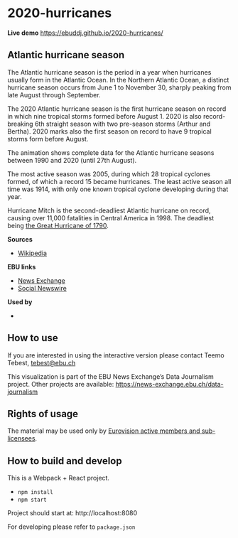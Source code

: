 # 2020-hurricanes

**Live demo** https://ebuddj.github.io/2020-hurricanes/

## Atlantic hurricane season

The Atlantic hurricane season is the period in a year when hurricanes usually form in the Atlantic Ocean. In the Northern Atlantic Ocean, a distinct hurricane season occurs from June 1 to November 30, sharply peaking from late August through September. 

The 2020 Atlantic hurricane season is the first hurricane season on record in which nine tropical storms formed before August 1. 2020 is also record-breaking 6th straight season with two pre-season storms (Arthur and Bertha). 2020 marks also the first season on record to have 9 tropical storms form before August.

The animation shows complete data for the Atlantic hurricane seasons between 1990 and 2020 (until 27th August).  

The most active season was 2005, during which 28 tropical cyclones formed, of which a record 15 became hurricanes. The least active season all time was 1914, with only one known tropical cyclone developing during that year.

Hurricane Mitch is the second-deadliest Atlantic hurricane on record, causing over 11,000 fatalities in Central America in 1998. The deadliest being [the Great Hurricane of 1790](https://en.wikipedia.org/wiki/Great_Hurricane_of_1780).

**Sources**
* [Wikipedia](https://en.wikipedia.org/wiki/Atlantic_hurricane_season)

**EBU links**
* [News Exchange](https://news-exchange.ebu.ch/item_detail/3d20c2012454f889065b356c048e2d92/2020_21035776)
* [Social Newswire](https://www.evnsocialnewswire.ch/data/weather-animation-shows-recorded-tropical-storms-and-hurricanes-in-the-northern-atlantic-between-1990-and-2019/)

**Used by**
* []()

## How to use

If you are interested in using the interactive version please contact Teemo Tebest, tebest@ebu.ch

This visualization is part of the EBU News Exchange’s Data Journalism project. Other projects are available: https://news-exchange.ebu.ch/data-journalism

## Rights of usage

The material may be used only by [Eurovision active members and sub-licensees](https://www.ebu.ch/eurovision-news/members-and-sublicensees).

## How to build and develop

This is a Webpack + React project.

* `npm install`
* `npm start`

Project should start at: http://localhost:8080

For developing please refer to `package.json`
